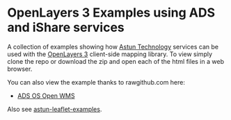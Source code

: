 # OpenLayers 3 Examples using ADS and iShare services

A collection of examples showing how [Astun Technology](http://astuntechnology.com/) services can be used with the [OpenLayers 3](http://ol3js.org/) client-side mapping library. To view simply clone the repo or download the zip and open each of the html files in a web browser.

You can also view the example thanks to rawgithub.com here:

* [ADS OS Open WMS](http://rawgithub.com/AstunTechnology/astun-ol3-examples/master/ads/ads_wms.html)

Also see [astun-leaflet-examples](https://github.com/AstunTechnology/astun-leaflet-examples).
